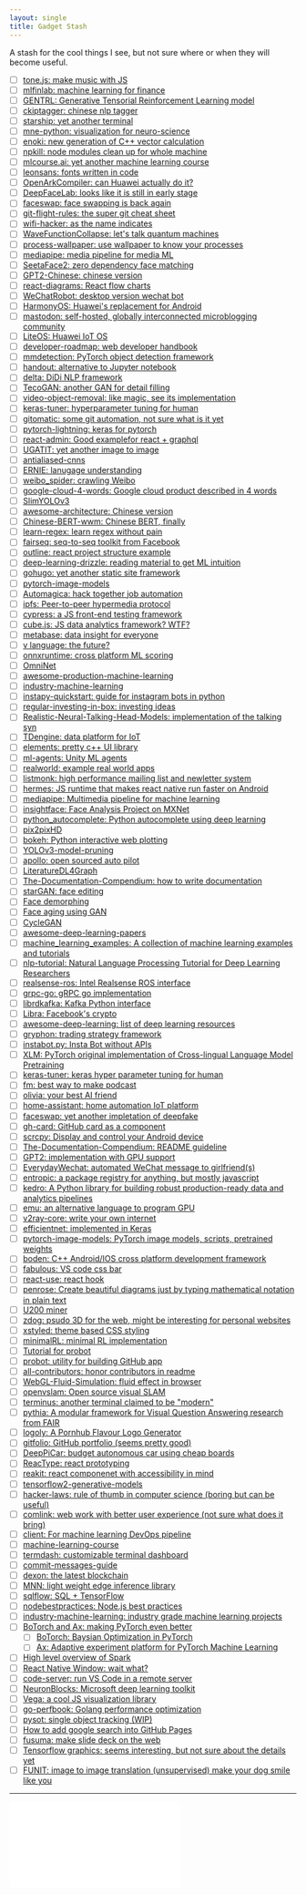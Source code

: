 ```yaml
---
layout: single
title: Gadget Stash
---
```


A stash for the cool things I see, but not sure where or when they will become useful.

- [ ] [tone.js: make music with JS](https://tonejs.github.io/)
- [ ] [mlfinlab: machine learning for finance](https://github.com/hudson-and-thames/mlfinlab)
- [ ] [GENTRL: Generative Tensorial Reinforcement Learning model](https://github.com/insilicomedicine/GENTRL)
- [ ] [ckiptagger: chinese nlp tagger](https://github.com/ckiplab/ckiptagger)
- [ ] [starship: yet another terminal](https://github.com/starship/starship)
- [ ] [mne-python: visualization for neuro-science](https://github.com/mne-tools/mne-python)
- [ ] [enoki: new generation of C++ vector calculation](https://github.com/mitsuba-renderer/enoki)
- [ ] [npkill: node modules clean up for whole machine](https://github.com/voidcosmos/npkill)
- [ ] [mlcourse.ai: yet another machine learning course](https://github.com/Yorko/mlcourse.ai)
- [ ] [leonsans: fonts written in code](https://github.com/cmiscm/leonsans)
- [ ] [OpenArkCompiler: can Huawei actually do it?](https://github.com/harmonyos-mirror/OpenArkCompiler)
- [ ] [DeepFaceLab: looks like it is still in early stage](https://github.com/iperov/DeepFaceLab)
- [ ] [faceswap: face swapping is back again](https://github.com/deepfakes/faceswap)
- [ ] [git-flight-rules: the super git cheat sheet](https://github.com/k88hudson/git-flight-rules)
- [ ] [wifi-hacker: as the name indicates](https://github.com/esc0rtd3w/wifi-hacker)
- [ ] [WaveFunctionCollapse: let's talk quantum machines](https://github.com/mxgmn/WaveFunctionCollapse)
- [ ] [process-wallpaper: use wallpaper to know your processes](https://github.com/anirudhajith/process-wallpaper)
- [ ] [mediapipe: media pipeline for media ML](https://github.com/google/mediapipe)
- [ ] [SeetaFace2: zero dependency face matching](https://github.com/seetafaceengine/SeetaFace2)
- [ ] [GPT2-Chinese: chinese version](https://github.com/Morizeyao/GPT2-Chinese)
- [ ] [react-diagrams: React flow charts](https://github.com/projectstorm/react-diagrams)
- [ ] [WeChatRobot: desktop version wechat bot](https://github.com/TonyChen56/WeChatRobot)
- [ ] [HarmonyOS: Huawei's replacement for Android](https://github.com/Awesome-HarmonyOS/HarmonyOS)
- [ ] [mastodon: self-hosted, globally interconnected microblogging community](https://github.com/tootsuite/mastodon)
- [ ] [LiteOS: Huawei IoT OS](https://github.com/LiteOS/LiteOS)
- [ ] [developer-roadmap: web developer handbook](https://github.com/kamranahmedse/developer-roadmap)
- [ ] [mmdetection: PyTorch object detection framework](https://github.com/open-mmlab/mmdetection)
- [ ] [handout: alternative to Jupyter notebook](https://github.com/danijar/handout)
- [ ] [delta: DiDi NLP framework](https://github.com/didi/delta)
- [ ] [TecoGAN: another GAN for detail filling](https://github.com/thunil/TecoGAN)
- [ ] [video-object-removal: like magic, see its implementation](https://github.com/zllrunning/video-object-removal)
- [ ] [keras-tuner: hyperparameter tuning for human](https://github.com/keras-team/keras-tuner)
- [ ] [gitomatic: some git automation, not sure what is it yet](https://github.com/muesli/gitomatic)
- [ ] [pytorch-lightning: keras for pytorch](https://github.com/williamFalcon/pytorch-lightning)
- [ ] [react-admin: Good examplefor react + graphql](https://github.com/marmelab/react-admin)
- [ ] [UGATIT: yet another image to image](https://github.com/taki0112/UGATIT)
- [ ] [antialiased-cnns](https://github.com/adobe/antialiased-cnns)
- [ ] [ERNIE: lanugage understanding](https://github.com/PaddlePaddle/ERNIE)
- [ ] [weibo_spider: crawling Weibo](https://github.com/python3xxx/weibo_spider)
- [ ] [google-cloud-4-words: Google cloud product described in 4 words](https://github.com/gregsramblings/google-cloud-4-words)
- [ ] [SlimYOLOv3](https://github.com/PengyiZhang/SlimYOLOv3)
- [ ] [awesome-architecture: Chinese version](https://github.com/toutiaoio/awesome-architecture)
- [ ] [Chinese-BERT-wwm: Chinese BERT, finally](https://github.com/ymcui/Chinese-BERT-wwm)
- [ ] [learn-regex: learn regex without pain](https://github.com/ziishaned/learn-regex)
- [ ] [fairseq: seq-to-seq toolkit from Facebook](https://github.com/pytorch/fairseq)
- [ ] [outline: react project structure example](https://github.com/outline/outline)
- [ ] [deep-learning-drizzle: reading material to get ML intuition](https://github.com/kmario23/deep-learning-drizzle)
- [ ] [gohugo: yet another static site framework](https://gohugo.io/)
- [ ] [pytorch-image-models](https://github.com/rwightman/pytorch-image-models)
- [ ] [Automagica: hack together job automation](https://github.com/OakwoodAI/Automagica)
- [ ] [ipfs: Peer-to-peer hypermedia protocol](https://github.com/ipfs/ipfs)
- [ ] [cypress: a JS front-end testing framework](https://www.cypress.io/features)
- [ ] [cube.js: JS data analytics framework? WTF?](https://github.com/cube-js/cube.js)
- [ ] [metabase: data insight for everyone](https://github.com/metabase/metabase)
- [ ] [v language: the future?](https://github.com/vlang/v)
- [ ] [onnxruntime: cross platform ML scoring](https://github.com/microsoft/onnxruntime)
- [ ] [OmniNet](https://github.com/subho406/OmniNet)
- [ ] [awesome-production-machine-learning](https://github.com/EthicalML/awesome-production-machine-learning)
- [ ] [industry-machine-learning](https://github.com/firmai/industry-machine-learning)
- [ ] [instapy-quickstart: guide for instagram bots in python](https://github.com/InstaPy/instapy-quickstart)
- [ ] [regular-investing-in-box: investing ideas](https://github.com/xiaolai/regular-investing-in-box)
- [ ] [Realistic-Neural-Talking-Head-Models: implementation of the talking syn](https://github.com/vincent-thevenin/Realistic-Neural-Talking-Head-Models)
- [ ] [TDengine: data platform for IoT](https://github.com/taosdata/TDengine)
- [ ] [elements: pretty c++ UI library](https://github.com/cycfi/elements)
- [ ] [ml-agents: Unity ML agents](https://github.com/Unity-Technologies/ml-agents)
- [ ] [realworld: example real world apps](https://github.com/gothinkster/realworld)
- [ ] [listmonk: high performance mailing list and newletter system](https://github.com/knadh/listmonk)
- [ ] [hermes: JS runtime that makes react native run faster on Android](https://github.com/facebook/hermes)
- [ ] [mediapipe: Multimedia pipeline for machine learning](https://github.com/google/mediapipe)
- [ ] [insightface: Face Analysis Project on MXNet](https://github.com/deepinsight/insightface)
- [ ] [python_autocomplete: Python autocomplete using deep learning](https://github.com/vpj/python_autocomplete)
- [ ] [pix2pixHD](https://github.com/NVIDIA/pix2pixHD)
- [ ] [bokeh: Python interactive web plotting](https://github.com/bokeh/bokeh)
- [ ] [YOLOv3-model-pruning](https://github.com/Lam1360/YOLOv3-model-pruning)
- [ ] [apollo: open sourced auto pilot](https://github.com/ApolloAuto/apollo)
- [ ] [LiteratureDL4Graph](https://github.com/DeepGraphLearning/LiteratureDL4Graph)
- [ ] [The-Documentation-Compendium: how to write documentation](https://github.com/kylelobo/The-Documentation-Compendium)
- [ ] [starGAN: face editing](https://arxiv.org/pdf/1711.09020.pdf)
- [ ] [Face demorphing](https://arxiv.org/pdf/1811.07665.pdf)
- [ ] [Face aging using GAN](https://arxiv.org/pdf/1702.01983.pdf)
- [ ] [CycleGAN](https://github.com/junyanz/CycleGAN)
- [ ] [awesome-deep-learning-papers](https://github.com/terryum/awesome-deep-learning-papers)
- [ ] [machine_learning_examples: A collection of machine learning examples and tutorials](https://github.com/lazyprogrammer/machine_learning_examples)
- [ ] [nlp-tutorial: Natural Language Processing Tutorial for Deep Learning Researchers](https://github.com/graykode/nlp-tutorial)
- [ ] [realsense-ros: Intel Realsense ROS interface](https://github.com/IntelRealSense/realsense-ros)
- [ ] [grpc-go: gRPC go implementation](https://github.com/grpc/grpc-go)
- [ ] [librdkafka: Kafka Python interface](https://github.com/edenhill/librdkafka)
- [ ] [Libra: Facebook's crypto](https://github.com/libra/libra)
- [ ] [awesome-deep-learning: list of deep learning resources](https://github.com/ChristosChristofidis/awesome-deep-learning)
- [ ] [gryphon: trading strategy framework](https://github.com/garethdmm/gryphon)
- [ ] [instabot.py: Insta Bot without APIs](https://github.com/instabot-py/instabot.py)
- [ ] [XLM: PyTorch original implementation of Cross-lingual Language Model Pretraining](https://github.com/facebookresearch/XLM)
- [ ] [keras-tuner: keras hyper parameter tuning for human](https://github.com/keras-team/keras-tuner)
- [ ] [fm: best way to make podcast](https://anchor.fm/)
- [ ] [olivia: your best AI friend](https://github.com/olivia-ai/olivia)
- [ ] [home-assistant: home automation IoT platform](https://github.com/home-assistant/home-assistant)
- [ ] [faceswap: yet another impletation of deepfake](https://github.com/deepfakes/faceswap)
- [ ] [gh-card: GitHub card as a component](https://github.com/nwtgck/gh-card)
- [ ] [scrcpy: Display and control your Android device](https://github.com/Genymobile/scrcpy)
- [ ] [The-Documentation-Compendium: README guideline](https://github.com/kylelobo/The-Documentation-Compendium)
- [ ] [GPT2: implementation with GPU support](https://github.com/ConnorJL/GPT2)
- [ ] [EverydayWechat: automated WeChat message to girlfriend(s)](https://github.com/sfyc23/EverydayWechat)
- [ ] [entropic: a package registry for anything, but mostly javascript](https://github.com/entropic-dev/entropic)
- [ ] [kedro: A Python library for building robust production-ready data and analytics pipelines](https://github.com/quantumblacklabs/kedro)
- [ ] [emu: an alternative language to program GPU](https://github.com/calebwin/emu)
- [ ] [v2ray-core: write your own internet](https://github.com/v2ray/v2ray-core)
- [ ] [efficientnet: implemented in Keras](https://github.com/qubvel/efficientnet)
- [ ] [pytorch-image-models: PyTorch image models, scripts, pretrained weights](https://github.com/rwightman/pytorch-image-models)
- [ ] [boden: C++ Android/IOS cross platform development framework](https://github.com/AshampooSystems/boden)
- [ ] [fabulous: VS code css bar](https://github.com/Raathigesh/fabulous)
- [ ] [react-use: react hook](https://github.com/streamich/react-use)
- [ ] [penrose: Create beautiful diagrams just by typing mathematical notation in plain text](https://github.com/penrose/penrose)
- [ ] [U200 miner](https://github.com/ubimust/ETHMiner-OpenCL-FPGA-Mining-OpenCL-Accelerators-Xilinx-Alveo-U200-Serie)
- [ ] [zdog: psudo 3D for the web, might be interesting for personal websites](https://github.com/metafizzy/zdog)
- [ ] [xstyled: theme based CSS styling](https://github.com/smooth-code/xstyled)
- [ ] [minimalRL: minimal RL implementation](https://github.com/seungeunrho/minimalRL)
- [ ] [Tutorial for probot](https://medium.com/ahmed-t-ali/lets-build-a-github-pro-bot-5e155cec395f)
- [ ] [probot: utility for building GitHub app](https://probot.github.io/)
- [ ] [all-contributors: honor contributors in readme](https://github.com/all-contributors/all-contributors)
- [ ] [WebGL-Fluid-Simulation: fluid effect in browser](https://github.com/PavelDoGreat/WebGL-Fluid-Simulation)
- [ ] [openvslam: Open source visual SLAM](https://github.com/xdspacelab/openvslam)
- [ ] [terminus: another terminal claimed to be "modern"](https://github.com/Eugeny/terminus)
- [ ] [pythia: A modular framework for Visual Question Answering research from FAIR](https://github.com/facebookresearch/pythia)
- [ ] [logoly: A Pornhub Flavour Logo Generator](https://github.com/bestony/logoly)
- [ ] [gitfolio: GitHub portfolio (seems pretty good)](https://github.com/imfunniee/gitfolio)
- [ ] [DeepPiCar: budget autonomous car using cheap boards](https://towardsdatascience.com/deeppicar-part-1-102e03c83f2c)
- [ ] [ReacType: react prototyping](https://github.com/team-reactype/ReacType)
- [ ] [reakit: react componenet with accessibility in mind](https://github.com/reakit/reakit)
- [ ] [tensorflow2-generative-models](https://github.com/timsainb/tensorflow2-generative-models)
- [ ] [hacker-laws: rule of thumb in computer science (boring but can be useful)](https://github.com/dwmkerr/hacker-laws)
- [ ] [comlink: web work with better user experience (not sure what does it bring)](https://github.com/GoogleChromeLabs/comlink)
- [ ] [client: For machine learning DevOps pipeline](https://github.com/wandb/client)
- [ ] [machine-learning-course](https://github.com/machinelearningmindset/machine-learning-course)
- [ ] [termdash: customizable terminal dashboard](https://github.com/mum4k/termdash)
- [ ] [commit-messages-guide](https://github.com/RomuloOliveira/commit-messages-guide)
- [ ] [dexon: the latest blockchain](https://github.com/dexon-foundation/dexon)
- [ ] [MNN: light weight edge inference library](https://github.com/alibaba/MNN)
- [ ] [sqlflow: SQL + TensorFlow](https://github.com/sql-machine-learning/sqlflow)
- [ ] [nodebestpractices: Node.js best practices](https://github.com/i0natan/nodebestpractices)
- [ ] [industry-machine-learning: industry grade machine learning projects](https://github.com/firmai/industry-machine-learning)
- [ ] [BoTorch and Ax: making PyTorch even better](https://towardsdatascience.com/facebook-is-making-deep-learning-experimentation-easier-with-these-two-new-pytorch-based-frameworks-5e29754bb8de)
  - [ ] [BoTorch: Baysian Optimization in PyTorch](https://botorch.org/)
  - [ ] [Ax: Adaptive experiment platform for PyTorch Machine Learning](https://www.ax.dev/)
- [ ] [High level overview of Spark](https://hackernoon.com/high-level-overview-of-apache-spark-c225a0a162e9)
- [ ] [React Native Window: wait what?](https://github.com/microsoft/react-native-windows)
- [ ] [code-server: run VS Code in a remote server](https://github.com/cdr/code-server)
- [ ] [NeuronBlocks: Microsoft deep learning toolkit](https://github.com/microsoft/NeuronBlocks)
- [ ] [Vega: a cool JS visualization library](https://vega.github.io/vega/)
- [ ] [go-perfbook: Golang performance optimization](https://github.com/dgryski/go-perfbook)
- [ ] [pysot: single object tracking (WIP)](https://github.com/STVIR/pysot)
- [ ] [How to add google search into GitHub Pages](https://digitaldrummerj.me/blogging-on-github-part-7-adding-a-custom-google-search/)
- [ ] [fusuma: make slide deck on the web](https://github.com/hiroppy/fusuma)
- [ ] [Tensorflow graphics: seems interesting, but not sure about the details yet](https://github.com/tensorflow/graphics)
- [ ] [FUNIT: image to image translation (unsupervised) make your dog smile like you](https://github.com/NVlabs/FUNIT)

---

<iframe data-aa="1180202" src="//acceptable.a-ads.com/1180202?size=Adaptive&background_color=141010&text_color=ff9f00&title_color=ff9900&title_hover_color=ff9900&link_color=ff9900&link_hover_color=ff9900" scrolling="no" style="border:0px; padding:0; overflow:hidden" allowtransparency="true"></iframe>
